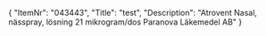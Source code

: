 {
  "ItemNr": "043443",
  "Title": "test",
  "Description": "Atrovent Nasal, nässpray, lösning 21 mikrogram/dos Paranova Läkemedel AB"
}